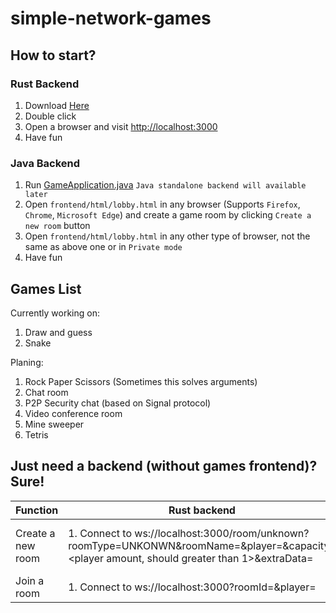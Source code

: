 # simple-network-games

## How to start?

### Rust Backend
1. Download [Here](https://github.com/songday/simple-network-games/releases)
1. Double click
1. Open a browser and visit [http://localhost:3000](http://localhost:3000)
1. Have fun

### Java Backend
1. Run [GameApplication.java](https://github.com/songday/simple-network-games/blob/main/backend/gameserver-java/src/main/java/com/songday/game/GameApplication.java) `Java standalone backend will available later`
1. Open `frontend/html/lobby.html` in any browser (Supports `Firefox`, `Chrome`, `Microsoft Edge`) and create a game room by clicking `Create a new room` button
1. Open `frontend/html/lobby.html` in any other type of browser, not the same as above one or in `Private mode`
1. Have fun

## Games List
Currently working on:
1. Draw and guess
1. Snake

Planing:
1. Rock Paper Scissors (Sometimes this solves arguments)
1. Chat room
1. P2P Security chat (based on Signal protocol)
1. Video conference room
1. Mine sweeper
1. Tetris


## Just need a backend (without games frontend)? Sure!
Function | Rust backend | Java Backend
-----|-----|-----
Create a new room| 1. Connect to ws://localhost:3000/room/unknown?roomType=UNKONWN&roomName=<Name a room>&player=<playerName>&capacity=<player amount, should greater than 1>&extraData= | 1. Connect to ws://localhost:3000 2. After connected, send: {"":} | N/A         |N/A
Join a room| 1. Connect to ws://localhost:3000?roomId=<roomId>&player=<playerName> | 
